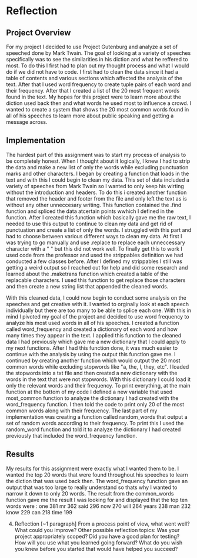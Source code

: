 # Reflection 

## Project Overview

For my project I decided to use Project Gutenburg and analyze a set of speeched done by Mark Twain. The goal of looking at a variety of speeches specifically was to see the similarities in his diction and what he reffered to most. To do this I first had to plan out my thought process and what I would do if we did not have to code. I first had to clean the data since it had a table of contents and various sections which affected the analysis of the text. After that I used word frequency to create tuple pairs of each word and their frequency. After that I created a list of the 20 most frequent words found in the text. My hopes for this project were to learn more about the diction used back then and what words he used most to influence a crowd. I wanted to create a system that shows the 20 most common words found in all of his speeches to learn more about public speaking and getting a message across. 

## Implementation
 <!-- [~2-3 paragraphs] Describe your implementation at a system architecture level. You should NOT walk through your code line by line, or explain every function (we can get that from your docstrings). Instead, talk about the major components, algorithms, data structures and how they fit together. You should also discuss at least one design decision where you had to choose between multiple alternatives, and explain why you made the choice you did. -->

The hardest part of this assignment was to start my process of analysis to be completely honest. When I thought about it logically, I knew I had to strip the data and make a new list of only the words while excluding punctuation marks and other characters. I began by creating a function that loads in the text and with this I could begin to clean my data. This set of data included a variety of speeches from Mark Twain so I wanted to only keep his wirting without the introduction and headers. To do this i created another function that removed the header and footer from the file and only left the text as is without any other unneccesary writing. This function contained the .find function and spliced the data atcertain points wwhich I defined in the function. After I created this function which basically gave me the raw text, I needed to use this output to continue to clean my data and get rid of punctuation and create a list of only the words. I struggled with this part and had to choose between various different ways to clean my data. At first I was trying to go manually and use .replace to replace each unneccessary character with a " " but this did not work well. To finally get this to work I used code from the professor and used the strippables definition we had conducted a few classes before. After I defined my strippables I still was getting a weird output so I reached out for help and did some research and learned about the .maketrans function which created a table of the replacable characters. I used this function to get replace those characters and then create a new string list that appended the cleaned words. 

With this cleaned data, I could now begin to conduct some analysis on the speeches and get creative with it. I wanted to orginally look at each speech individually but there are too many to be able to splice each one. With this in mind I pivoted my goal of the project and decided to use word frequency to analyze his most used words in all of his speeches. I created a function called word_frequency and created a dictionary of each word and how many times they appear in the text. I applied this function to the cleaned data I had previously which gave me a new dictionary that I could apply to my next functions. After I had this function done, it was much easier to continue with the analysis by using the output this function gave me. I continued by creating another function which would output the 20 most common words while excluding stopwords like "a, the, I, they, etc". I loaded the stopwords into a txt file and then created a new dictionary with the words in the text that were not stopwords. With this dictionary I could load it only the relevant words and their frequency. To print everything, at the main function at the bottom of my code I defined a new variable that used most_common function to analyze the dictionary I had created with the word_frequency function. I then told the code to print only 20 of the most common words along with their frequency. The last part of my implementation was creating a function called random_words that output a set of random words according to their frequency. To print this I used the random_word function and told it to analyze  the dictionary I had created previously that included the word_frequency function. 

## Results

My results for this assignment were exactly what I wanted them to be. I wanted the top 20 words that were found throughout his speeches to learn the diction that was used back then. The word_frequency function gave an output that was too large to really understand so thats why I wanted to narrow it down to only 20 words. The result from the common_words function gave me the result I was looking for and displayed that the top ten words were : 
    one      381
    mr       362
    said     296
    now      270
    will     264
    years    238
    man      232
    know     229
    can      218
    time     199




4. Reflection [~1 paragraph] From a process point of view, what went well? What could you improve? Other possible reflection topics: Was your project appropriately scoped? Did you have a good plan for testing? How will you use what you learned going forward? What do you wish you knew before you started that would have helped you succeed?